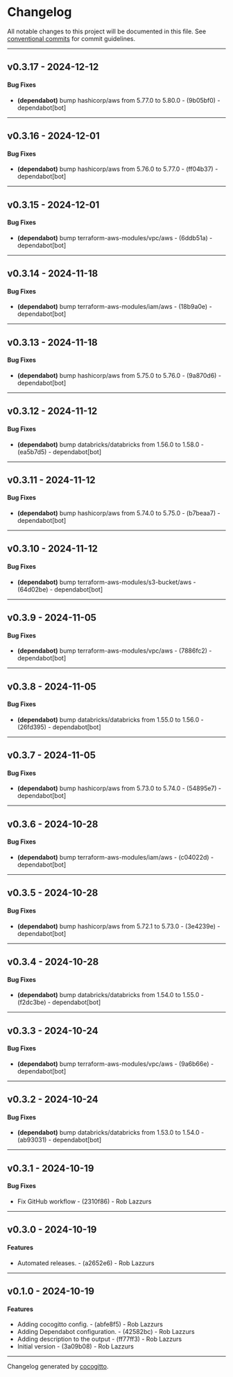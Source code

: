 # Changelog
All notable changes to this project will be documented in this file. See [conventional commits](https://www.conventionalcommits.org/) for commit guidelines.

- - -
## v0.3.17 - 2024-12-12
#### Bug Fixes
- **(dependabot)** bump hashicorp/aws from 5.77.0 to 5.80.0 - (9b05bf0) - dependabot[bot]

- - -

## v0.3.16 - 2024-12-01
#### Bug Fixes
- **(dependabot)** bump hashicorp/aws from 5.76.0 to 5.77.0 - (ff04b37) - dependabot[bot]

- - -

## v0.3.15 - 2024-12-01
#### Bug Fixes
- **(dependabot)** bump terraform-aws-modules/vpc/aws - (6ddb51a) - dependabot[bot]

- - -

## v0.3.14 - 2024-11-18
#### Bug Fixes
- **(dependabot)** bump terraform-aws-modules/iam/aws - (18b9a0e) - dependabot[bot]

- - -

## v0.3.13 - 2024-11-18
#### Bug Fixes
- **(dependabot)** bump hashicorp/aws from 5.75.0 to 5.76.0 - (9a870d6) - dependabot[bot]

- - -

## v0.3.12 - 2024-11-12
#### Bug Fixes
- **(dependabot)** bump databricks/databricks from 1.56.0 to 1.58.0 - (ea5b7d5) - dependabot[bot]

- - -

## v0.3.11 - 2024-11-12
#### Bug Fixes
- **(dependabot)** bump hashicorp/aws from 5.74.0 to 5.75.0 - (b7beaa7) - dependabot[bot]

- - -

## v0.3.10 - 2024-11-12
#### Bug Fixes
- **(dependabot)** bump terraform-aws-modules/s3-bucket/aws - (64d02be) - dependabot[bot]

- - -

## v0.3.9 - 2024-11-05
#### Bug Fixes
- **(dependabot)** bump terraform-aws-modules/vpc/aws - (7886fc2) - dependabot[bot]

- - -

## v0.3.8 - 2024-11-05
#### Bug Fixes
- **(dependabot)** bump databricks/databricks from 1.55.0 to 1.56.0 - (26fd395) - dependabot[bot]

- - -

## v0.3.7 - 2024-11-05
#### Bug Fixes
- **(dependabot)** bump hashicorp/aws from 5.73.0 to 5.74.0 - (54895e7) - dependabot[bot]

- - -

## v0.3.6 - 2024-10-28
#### Bug Fixes
- **(dependabot)** bump terraform-aws-modules/iam/aws - (c04022d) - dependabot[bot]

- - -

## v0.3.5 - 2024-10-28
#### Bug Fixes
- **(dependabot)** bump hashicorp/aws from 5.72.1 to 5.73.0 - (3e4239e) - dependabot[bot]

- - -

## v0.3.4 - 2024-10-28
#### Bug Fixes
- **(dependabot)** bump databricks/databricks from 1.54.0 to 1.55.0 - (f2dc3be) - dependabot[bot]

- - -

## v0.3.3 - 2024-10-24
#### Bug Fixes
- **(dependabot)** bump terraform-aws-modules/vpc/aws - (9a6b66e) - dependabot[bot]

- - -

## v0.3.2 - 2024-10-24
#### Bug Fixes
- **(dependabot)** bump databricks/databricks from 1.53.0 to 1.54.0 - (ab93031) - dependabot[bot]

- - -

## v0.3.1 - 2024-10-19
#### Bug Fixes
- Fix GitHub workflow - (2310f86) - Rob Lazzurs

- - -

## v0.3.0 - 2024-10-19
#### Features
- Automated releases. - (a2652e6) - Rob Lazzurs

- - -

## v0.1.0 - 2024-10-19
#### Features
- Adding cocogitto config. - (abfe8f5) - Rob Lazzurs
- Adding Dependabot configuration. - (42582bc) - Rob Lazzurs
- Adding description to the output - (ff77ff3) - Rob Lazzurs
- Initial version - (3a09b08) - Rob Lazzurs

- - -

Changelog generated by [cocogitto](https://github.com/cocogitto/cocogitto).
